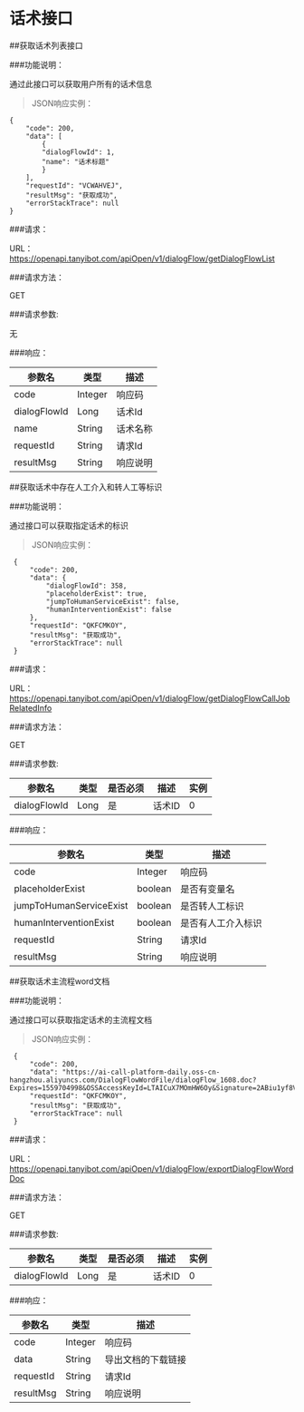 # 话术接口

##获取话术列表接口

###功能说明：

通过此接口可以获取用户所有的话术信息

>JSON响应实例：

```
{
	"code": 200,
	"data": [
		{
		"dialogFlowId": 1,
		"name": "话术标题"
		}
	],
	"requestId": "VCWAHVEJ",
	"resultMsg": "获取成功",
	"errorStackTrace": null
}

```

###请求：

URL：https://openapi.tanyibot.com/apiOpen/v1/dialogFlow/getDialogFlowList

###请求方法：

GET


###请求参数:

无

###响应：

参数名 | 类型 | 描述 
--------- | ------- |------
 code|Integer | 响应码 |
 dialogFlowId |Long | 话术Id |
 name | String | 话术名称 |
 requestId| String | 请求Id |
 resultMsg| String | 响应说明 |


##获取话术中存在人工介入和转人工等标识

###功能说明：

通过接口可以获取指定话术的标识


>JSON响应实例：

```
 {
     "code": 200,
     "data": {
         "dialogFlowId": 358,
         "placeholderExist": true,
         "jumpToHumanServiceExist": false,
         "humanInterventionExist": false
     },
     "requestId": "QKFCMKOY",
     "resultMsg": "获取成功",
     "errorStackTrace": null
 }

```

###请求：

URL：https://openapi.tanyibot.com/apiOpen/v1/dialogFlow/getDialogFlowCallJobRelatedInfo

###请求方法：

GET


###请求参数:

参数名 | 类型 | 是否必须 | 描述 | 实例
--------- | ------- |------- | ------ |----------
 dialogFlowId| Long| 是 |话术ID| 0 |

###响应：

参数名 | 类型 | 描述 
--------- | ------- |------
 code|Integer | 响应码 |
 placeholderExist | boolean |是否有变量名 |
 jumpToHumanServiceExist | boolean |是否转人工标识 |
 humanInterventionExist | boolean |是否有人工介入标识 |
 requestId| String | 请求Id |
 resultMsg| String | 响应说明 |


##获取话术主流程word文档

###功能说明：

通过接口可以获取指定话术的主流程文档

>JSON响应实例：

```
 {
     "code": 200,
     "data": "https://ai-call-platform-daily.oss-cn-hangzhou.aliyuncs.com/DialogFlowWordFile/dialogFlow_1608.doc?Expires=1559704998&OSSAccessKeyId=LTAICuX7MOmHW6Oy&Signature=2ABiu1yf8VbGc%2B6rIO%2FUPFcQJCs%3D",
     "requestId": "QKFCMKOY",
     "resultMsg": "获取成功",
     "errorStackTrace": null
 }

```

###请求：

URL：https://openapi.tanyibot.com/apiOpen/v1/dialogFlow/exportDialogFlowWordDoc

###请求方法：

GET


###请求参数:

参数名 | 类型 | 是否必须 | 描述 | 实例
--------- | ------- |------- | ------ |----------
 dialogFlowId| Long| 是 |话术ID| 0 |

###响应：

参数名 | 类型 | 描述 
--------- | ------- |------
 code|Integer | 响应码 |
 data |String | 导出文档的下载链接 |
 requestId| String | 请求Id |
 resultMsg| String | 响应说明 |
